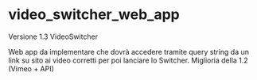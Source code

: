 # video_switcher_web_app
Versione 1.3 VideoSwitcher

Web app da implementare che dovrà accedere tramite query string da un link su sito ai video corretti per poi lanciare lo Switcher.
Miglioria della 1.2 (Vimeo + API)